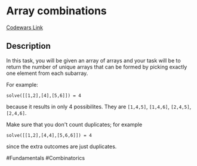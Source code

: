 # Array combinations

[Codewars Link](https://www.codewars.com/kata/59e66e48fc3c499ec5000103/python)

## Description

In this task, you will be given an array of arrays and your task will be to return the number of unique arrays that can be formed by picking exactly one element from each subarray.

For example:

```
solve([[1,2],[4],[5,6]]) = 4
```
because it results in only 4 possibilites. They are `[1,4,5]`, `[1,4,6]`, `[2,4,5]`, `[2,4,6]`.

Make sure that you don't count duplicates; for example

```
solve([[1,2],[4,4],[5,6,6]]) = 4
```
since the extra outcomes are just duplicates.

#Fundamentals #Combinatorics